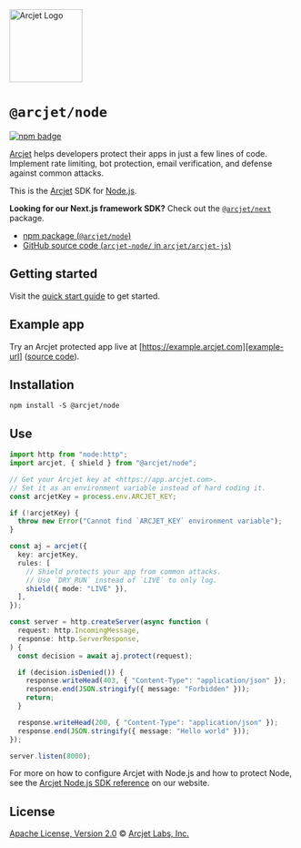 <a href="https://arcjet.com" target="_arcjet-home">
  <picture>
    <source media="(prefers-color-scheme: dark)" srcset="https://arcjet.com/logo/arcjet-dark-lockup-voyage-horizontal.svg">
    <img src="https://arcjet.com/logo/arcjet-light-lockup-voyage-horizontal.svg" alt="Arcjet Logo" height="128" width="auto">
  </picture>
</a>

# `@arcjet/node`

<p>
  <a href="https://www.npmjs.com/package/@arcjet/node">
    <picture>
      <source media="(prefers-color-scheme: dark)" srcset="https://img.shields.io/npm/v/%40arcjet%2Fnode?style=flat-square&label=%E2%9C%A6Aj&labelColor=000000&color=5C5866">
      <img alt="npm badge" src="https://img.shields.io/npm/v/%40arcjet%2Fnode?style=flat-square&label=%E2%9C%A6Aj&labelColor=ECE6F0&color=ECE6F0">
    </picture>
  </a>
</p>

[Arcjet][arcjet] helps developers protect their apps in just a few lines of
code. Implement rate limiting, bot protection, email verification, and defense
against common attacks.

This is the [Arcjet][arcjet] SDK for [Node.js][node-js].

**Looking for our Next.js framework SDK?** Check out the
[`@arcjet/next`][alt-sdk] package.

- [npm package (`@arcjet/node`)](https://www.npmjs.com/package/@arcjet/node)
- [GitHub source code (`arcjet-node/` in `arcjet/arcjet-js`)](https://github.com/arcjet/arcjet-js/tree/main/arcjet-node)

## Getting started

Visit the [quick start guide][quick-start] to get started.

## Example app

Try an Arcjet protected app live at [https://example.arcjet.com][example-url]
([source code][example-source]).

## Installation

```shell
npm install -S @arcjet/node
```

## Use

```ts
import http from "node:http";
import arcjet, { shield } from "@arcjet/node";

// Get your Arcjet key at <https://app.arcjet.com>.
// Set it as an environment variable instead of hard coding it.
const arcjetKey = process.env.ARCJET_KEY;

if (!arcjetKey) {
  throw new Error("Cannot find `ARCJET_KEY` environment variable");
}

const aj = arcjet({
  key: arcjetKey,
  rules: [
    // Shield protects your app from common attacks.
    // Use `DRY_RUN` instead of `LIVE` to only log.
    shield({ mode: "LIVE" }),
  ],
});

const server = http.createServer(async function (
  request: http.IncomingMessage,
  response: http.ServerResponse,
) {
  const decision = await aj.protect(request);

  if (decision.isDenied()) {
    response.writeHead(403, { "Content-Type": "application/json" });
    response.end(JSON.stringify({ message: "Forbidden" }));
    return;
  }

  response.writeHead(200, { "Content-Type": "application/json" });
  response.end(JSON.stringify({ message: "Hello world" }));
});

server.listen(8000);
```

For more on how to configure Arcjet with Node.js and how to protect Node,
see the [Arcjet Node.js SDK reference][arcjet-reference-node] on our website.

## License

[Apache License, Version 2.0][apache-license] © [Arcjet Labs, Inc.][arcjet]

[arcjet-reference-node]: https://docs.arcjet.com/reference/nodejs
[arcjet]: https://arcjet.com
[node-js]: https://nodejs.org/
[alt-sdk]: https://www.npmjs.com/package/@arcjet/next
[example-url]: https://example.arcjet.com
[quick-start]: https://docs.arcjet.com/get-started/nodejs
[example-source]: https://github.com/arcjet/arcjet-js-example
[apache-license]: http://www.apache.org/licenses/LICENSE-2.0
